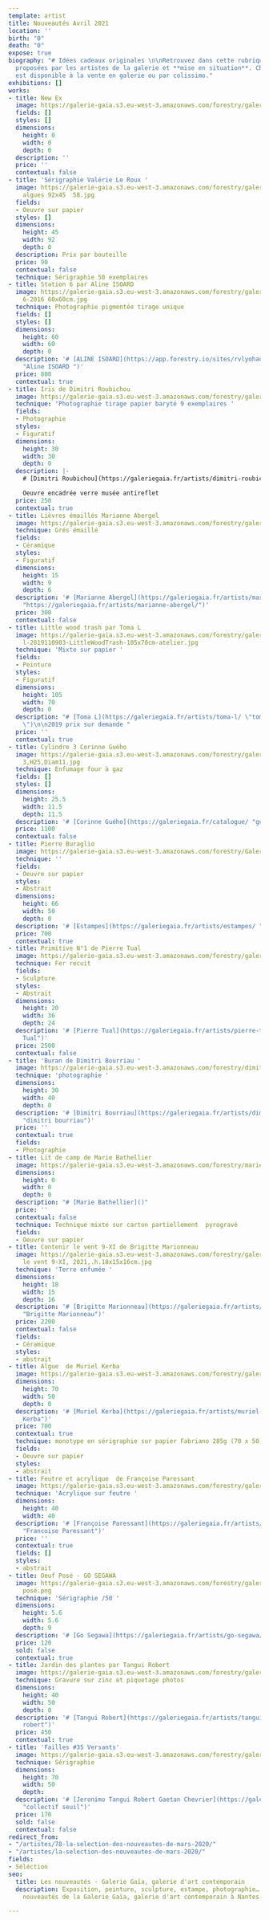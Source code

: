 ```yaml
---
template: artist
title: Nouveautés Avril 2021
location: ''
birth: "0"
death: "0"
expose: true
biography: "# Idées cadeaux originales \n\nRetrouvez dans cette rubrique des **nouveautés**
  proposées par les artistes de la galerie et **mise en situation**. Chaque œuvre
  est disponible à la vente en galerie ou par colissimo."
exhibitions: []
works:
- title: New Ex
  image: https://galerie-gaia.s3.eu-west-3.amazonaws.com/forestry/galerie-gaia-exclu-new21.png
  fields: []
  styles: []
  dimensions:
    height: 0
    width: 0
    depth: 0
  description: ''
  price: ''
  contextual: false
- title: 'Sérigraphie Valérie Le Roux '
  image: https://galerie-gaia.s3.eu-west-3.amazonaws.com/forestry/galerie-gaia-valerie-leroux-trio
    algues 92x45  58.jpg
  fields:
  - Oeuvre sur papier
  styles: []
  dimensions:
    height: 45
    width: 92
    depth: 0
  description: Prix par bouteille
  price: 90
  contextual: false
  technique: Sérigraphie 50 exemplaires
- title: Station 6 par Aline ISOARD
  image: https://galerie-gaia.s3.eu-west-3.amazonaws.com/forestry/galerie-gaia-aline-isoard-station
    6-2016 60x60cm.jpg
  technique: Photographie pigmentée tirage unique
  fields: []
  styles: []
  dimensions:
    height: 60
    width: 60
    depth: 0
  description: '# [ALINE ISOARD](https://app.forestry.io/sites/rvlyohao9wjrjw/#/pages/src-pages-artists-aline-md/
    "Aline ISOARD ")'
  price: 800
  contextual: true
- title: Iris de Dimitri Roubichou
  image: https://galerie-gaia.s3.eu-west-3.amazonaws.com/forestry/galerie-gaia-roubichou-iris.jpg
  technique: 'Photographie tirage papier baryté 9 exemplaires '
  fields:
  - Photographie
  styles:
  - Figuratif
  dimensions:
    height: 30
    width: 30
    depth: 0
  description: |-
    # [Dimitri Roubichou](https://galeriegaia.fr/artists/dimitri-roubichou/ "dimitri roubichou ")

    Oeuvre encadrée verre musée antireflet
  price: 250
  contextual: true
- title: Lièvres émaillés Marianne Abergel
  image: https://galerie-gaia.s3.eu-west-3.amazonaws.com/forestry/galerie-gaia-Marianne-Abergel-3-lièvres-céladon-2021.jpg
  technique: Grés émaillé
  fields:
  - Céramique
  styles:
  - Figuratif
  dimensions:
    height: 15
    width: 9
    depth: 6
  description: '# [Marianne Abergel](https://galeriegaia.fr/artists/marianne-abergel/
    "https://galeriegaia.fr/artists/marianne-abergel/")'
  price: 300
  contextual: false
- title: Little wood trash par Toma L
  image: https://galerie-gaia.s3.eu-west-3.amazonaws.com/forestry/galerie-gaia-toma
    l-2019110903-LittleWoodTrash-105x70cm-atelier.jpg
  technique: 'Mixte sur papier '
  fields:
  - Peinture
  styles:
  - Figuratif
  dimensions:
    height: 105
    width: 70
    depth: 0
  description: "# [Toma L](https://galeriegaia.fr/artists/toma-l/ \"toma labarthe
    \")\n\n2019 prix sur demande "
  price: ''
  contextual: true
- title: Cylindre 3 Corinne Guého
  image: https://galerie-gaia.s3.eu-west-3.amazonaws.com/forestry/galerie-gaia-guého-cylindre
    3,H25,Diam11.jpg
  technique: Enfumage four à gaz
  fields: []
  styles: []
  dimensions:
    height: 25.5
    width: 11.5
    depth: 11.5
  description: '# [Corinne Guého](https://galeriegaia.fr/catalogue/ "guého gueho ")'
  price: 1100
  contextual: false
- title: Pierre Buraglio
  image: https://galerie-gaia.s3.eu-west-3.amazonaws.com/forestry/Galerie-Gaia-Pierre-Buraglio.jpg
  technique: ''
  fields:
  - Oeuvre sur papier
  styles:
  - Abstrait
  dimensions:
    height: 66
    width: 50
    depth: 0
  description: '# [Estampes](https://galeriegaia.fr/artists/estampes/ "Gerard Traquandi")'
  price: 700
  contextual: true
- title: Primitive N°1 de Pierre Tual
  image: https://galerie-gaia.s3.eu-west-3.amazonaws.com/forestry/galerie-gaia-pierre-tual-primitive-n-1.jpg
  technique: Fer recuit
  fields:
  - Sculpture
  styles:
  - Abstrait
  dimensions:
    height: 20
    width: 36
    depth: 24
  description: '# [Pierre Tual](https://galeriegaia.fr/artists/pierre-tual/ "Pierre
    Tual")'
  price: 2500
  contextual: false
- title: 'Buran de Dimitri Bourriau '
  image: https://galerie-gaia.s3.eu-west-3.amazonaws.com/forestry/dimitribourriau_snowstorm_2019.jpg
  technique: 'photographie '
  dimensions:
    height: 30
    width: 40
    depth: 0
  description: '# [Dimitri Bourriau](https://galeriegaia.fr/artists/dimitri-bourriau/
    "dimitri bourriau")'
  price: ''
  contextual: true
  fields:
  - Photographie
- title: Lit de camp de Marie Bathellier
  image: https://galerie-gaia.s3.eu-west-3.amazonaws.com/forestry/mariebathellier-litdecamppeint-43x70x188-900€.jpeg
  dimensions:
    height: 0
    width: 0
    depth: 0
  description: "# [Marie Bathellier]()"
  price: ''
  contextual: false
  technique: Technique mixte sur carton partiellement  pyrogravé
  fields:
  - Oeuvre sur papier
- title: Contenir le vent 9-XI de Brigitte Marionneau
  image: https://galerie-gaia.s3.eu-west-3.amazonaws.com/forestry/galerie-gaia-marionneau-contenir
    le vent 9-XI, 2021,.h.18x15x16cm.jpg
  technique: 'Terre enfumée '
  dimensions:
    height: 18
    width: 15
    depth: 16
  description: '# [Brigitte Marionneau](https://galeriegaia.fr/artists/brigitte-marionneau/
    "Brigitte Marionneau")'
  price: 2200
  contextual: false
  fields:
  - Céramique
  styles:
  - abstrait
- title: Algue  de Muriel Kerba
  image: https://galerie-gaia.s3.eu-west-3.amazonaws.com/forestry/galerie-gaia-MURIEL-KERBA_algue.petrole_70x50.jpg
  dimensions:
    height: 70
    width: 50
    depth: 0
  description: '# [Muriel Kerba](https://galeriegaia.fr/artists/muriel-kerba/ "Muriel
    Kerba")'
  price: 700
  contextual: true
  technique: monotype en sérigraphie sur papier Fabriano 285g (70 x 50)
  fields:
  - Oeuvre sur papier
  styles:
  - abstrait
- title: Feutre et acrylique  de Françoise Paressant
  image: https://galerie-gaia.s3.eu-west-3.amazonaws.com/forestry/galerie-gaia-francoise-paressant-A:F-50X50-005.jpg
  technique: 'Acrylique sur feutre '
  dimensions:
    height: 40
    width: 40
  description: '# [Françoise Paressant](https://galeriegaia.fr/artists/francoise-paressant-1/
    "Francoise Paressant")'
  price: ''
  contextual: true
  fields: []
  styles:
  - abstrait
- title: Oeuf Posé - GO SEGAWA
  image: https://galerie-gaia.s3.eu-west-3.amazonaws.com/forestry/galerie-gaia-go-segawa-oeuf
    posé.png
  technique: 'Sérigraphie /50 '
  dimensions:
    height: 5.6
    width: 5.6
    depth: 9
  description: '# [Go Segawa](https://galeriegaia.fr/artists/go-segawa/ "Go Segawa")'
  price: 120
  sold: false
  contextual: true
- title: Jardin des plantes par Tangui Robert
  image: https://galerie-gaia.s3.eu-west-3.amazonaws.com/forestry/galerie-gaia-tangui-robert-jardin-des-plantes-40x50.jpg
  technique: Gravure sur zinc et piquetage photos
  dimensions:
    height: 40
    width: 50
    depth: 0
  description: '# [Tangui Robert](https://galeriegaia.fr/artists/tangui-robert/ "Tangui
    robert")'
  price: 450
  contextual: true
- title: 'Failles #35 Versants'
  image: https://galerie-gaia.s3.eu-west-3.amazonaws.com/forestry/galerie-gaia-versants-strates-35-30x40cm.jpeg
  technique: Sérigraphie
  dimensions:
    height: 70
    width: 50
    depth: 
  description: '# [Jeronimo Tangui Robert Gaetan Chevrier](https://galeriegaia.fr/artists/collectif-jeronimo-gaetan-chevrier-tangui-robert/
    "collectif seuil")'
  price: 170
  sold: false
  contextual: false
redirect_from:
- "/artistes/78-la-selection-des-nouveautes-de-mars-2020/"
- "/artistes/la-selection-des-nouveautes-de-mars-2020/"
fields:
- Séléction
seo:
  title: Les nouveautés - Galerie Gaïa, galerie d'art contemporain
  description: Exposition, peinture, sculpture, estampe, photographie… Découvrez les
    nouveautés de la Galerie Gaïa, galerie d'art contemporain à Nantes.

---
```

